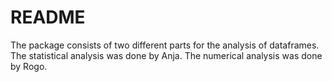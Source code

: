 README
===========================
The package consists of two different parts for the analysis of dataframes.
The statistical analysis was done by Anja.
The numerical analysis was done by Rogo.  
